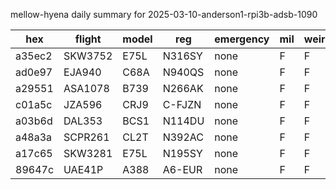 mellow-hyena daily summary for 2025-03-10-anderson1-rpi3b-adsb-1090

|hex|flight|model|reg|emergency|mil|weirdo|
|--|--|--|--|--|--|--|
|a35ec2|SKW3752|E75L|N316SY|none|F|F|
|ad0e97|EJA940|C68A|N940QS|none|F|F|
|a29551|ASA1078|B739|N266AK|none|F|F|
|c01a5c|JZA596|CRJ9|C-FJZN|none|F|F|
|a03b6d|DAL353|BCS1|N114DU|none|F|F|
|a48a3a|SCPR261|CL2T|N392AC|none|F|F|
|a17c65|SKW3281|E75L|N195SY|none|F|F|
|89647c|UAE41P|A388|A6-EUR|none|F|F|

